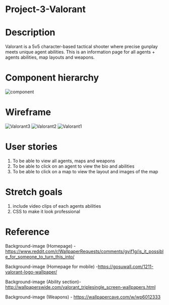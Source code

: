 # Project-3-Valorant

# Description 
Valorant is a 5v5 character-based tactical shooter where precise gunplay meets unique agent abilities.  This is an information page for all agents + agents abilities, map layouts and weapons.

# Component hierarchy
![component](https://user-images.githubusercontent.com/101623317/168386150-fe368eef-ef45-4906-afe0-194c2cf83777.png)

# Wireframe
![Valorant3](https://user-images.githubusercontent.com/101623317/168383858-7e5ec58a-8f0e-41d5-bbdf-3729c5cb2af1.png)
![Valorant2](https://user-images.githubusercontent.com/101623317/168383864-89e8e41e-0104-4f54-9604-05cdc4f86901.png)
![Valorant1](https://user-images.githubusercontent.com/101623317/168383868-62e1ca20-27be-4233-99f3-9f273ca096cf.png)

# User stories
1) To be able to view all agents, maps and weapons
2) To be able to click on an agent to view the bio and abilities
3) To be able to click on a map to view the layout and images of the map

# Stretch goals
1) include video clips of each agents abilities
2) CSS to make it look professional


# Reference 
Background-image (Homepage) - https://www.reddit.com/r/WallpaperRequests/comments/gvif1g/is_it_possible_for_someone_to_turn_this_into/

Background-image (Homepage for mobile) -https://gosuwall.com/1211-valorant-logo-wallpaper/

Background-image (Ability section)- http://wallpaperswide.com/valorant_triplesingle_screen-wallpapers.html

Background-image (Weapons) - https://wallpapercave.com/w/wp6012333